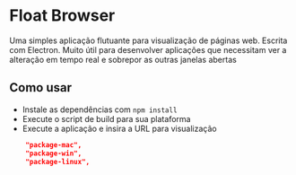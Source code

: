 # Float Browser

Uma simples aplicação flutuante para visualização de páginas web. Escrita com Electron. Muito útil para desenvolver aplicações que necessitam ver a alteração em tempo real e sobrepor as outras janelas abertas

## Como usar

- Instale as dependências com `npm install`
- Execute o script de build para sua plataforma
- Execute a aplicação e insira a URL para visualização

```json
    "package-mac",
    "package-win",
    "package-linux",
```
